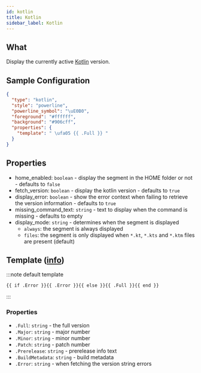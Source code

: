 ```yaml
---
id: kotlin
title: Kotlin
sidebar_label: Kotlin
---
```


## What

Display the currently active [Kotlin][kotlin] version.

## Sample Configuration

```json
{
  "type": "kotlin",
  "style": "powerline",
  "powerline_symbol": "\uE0B0",
  "foreground": "#ffffff",
  "background": "#906cff",
  "properties": {
    "template": " \ufa05 {{ .Full }} "
  }
}
```

## Properties

- home_enabled: `boolean` - display the segment in the HOME folder or not - defaults to `false`
- fetch_version: `boolean` - display the kotlin version - defaults to `true`
- display_error: `boolean` - show the error context when failing to retrieve the version information - defaults to `true`
- missing_command_text: `string` - text to display when the command is missing - defaults to empty
- display_mode: `string` - determines when the segment is displayed
  - `always`: the segment is always displayed
  - `files`: the segment is only displayed when `*.kt`, `*.kts` and `*.ktm` files are present (default)

## Template ([info][templates])

:::note default template

``` template
{{ if .Error }}{{ .Error }}{{ else }}{{ .Full }}{{ end }}
```

:::

### Properties

- `.Full`: `string` - the full version
- `.Major`: `string` - major number
- `.Minor`: `string` - minor number
- `.Patch`: `string` - patch number
- `.Prerelease`: `string` - prerelease info text
- `.BuildMetadata`: `string` - build metadata
- `.Error`: `string` - when fetching the version string errors

[templates]: /docs/config-templates
[kotlin]: https://kotlinlang.org/
